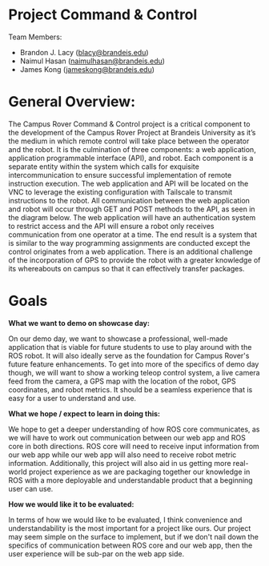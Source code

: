 # **Project Command & Control**

Team Members: 
- Brandon J. Lacy (blacy@brandeis.edu)
- Naimul Hasan (naimulhasan@brandeis.edu)
- James Kong (jameskong@brandeis.edu)


# **General Overview**: 

The Campus Rover Command & Control project is a critical component to the development of the Campus Rover Project at Brandeis University as it’s the medium in which remote control will take place between the operator and the robot. It is the culmination of three components: a web application, application programmable interface (API), and robot. Each component is a separate entity within the system which calls for exquisite intercommunication to ensure successful implementation of remote instruction execution. The web application and API will be located on the VNC to leverage the existing configuration with Tailscale to transmit instructions to the robot. All communication between the web application and robot will occur through GET and POST methods to the API, as seen in the diagram below. The web application will have an authentication system to restrict access and the API will ensure a robot only receives communication from one operator at a time. The end result is a system that is similar to the way programming assignments are conducted except the control originates from a web application. There is an additional challenge of the incorporation of GPS to provide the robot with a greater knowledge of its whereabouts on campus so that it can effectively transfer packages.

# **Goals**

**What we want to demo on showcase day:**

On our demo day, we want to showcase a professional, well-made application that is viable for future students to use to play around with the ROS robot. It will also ideally serve as the foundation for Campus Rover's future feature enhancements. To get into more of the specifics of demo day though, we will want to show a working teleop control system, a live camera feed from the camera, a GPS map with the location of the robot, GPS coordinates, and robot metrics. It should be a seamless experience that is easy for a user to understand and use. 

**What we hope / expect to learn in doing this:**

We hope to get a deeper understanding of how ROS core communicates, as we will have to work out communication between our web app and ROS core in both directions. ROS core will need to receive input information from our web app while our web app will also need to receive robot metric information. Additionally, this project will also aid in us getting more real-world project experience as we are packaging together our knowledge in ROS with a more deployable and understandable product that a beginning user can use.

**How we would like it to be evaluated:**

In terms of how we would like to be evaluated, I think convenience and understandability is the most important for a project like ours. Our project may seem simple on the surface to implement, but if we don't nail down the specifics of communication between ROS core and our web app, then the user experience will be sub-par on the web app side. 
